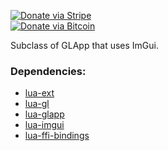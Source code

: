[![Donate via Stripe](https://img.shields.io/badge/Donate-Stripe-green.svg)](https://buy.stripe.com/00gbJZ0OdcNs9zi288)<br>
[![Donate via Bitcoin](https://img.shields.io/badge/Donate-Bitcoin-green.svg)](bitcoin:37fsp7qQKU8XoHZGRQvVzQVP8FrEJ73cSJ)<br>

Subclass of GLApp that uses ImGui.

### Dependencies:

- [lua-ext](https://github.com/thenumbernine/lua-ext)
- [lua-gl](https://github.com/thenumbernine/lua-gl)
- [lua-glapp](https://github.com/thenumbernine/lua-glapp)
- [lua-imgui](https://github.com/thenumbernine/lua-imgui)
- [lua-ffi-bindings](https://github.com/thenumbernine/lua-ffi-bindings)
